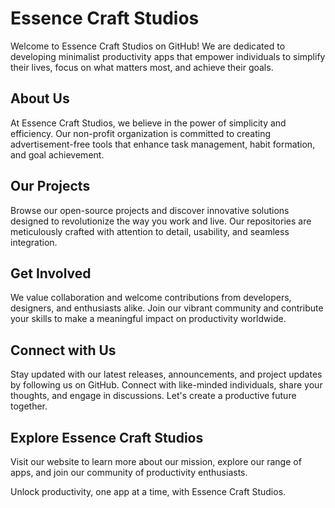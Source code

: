 # Essence Craft Studios

Welcome to Essence Craft Studios on GitHub! We are dedicated to developing minimalist productivity apps that empower individuals to simplify their lives, focus on what matters most, and achieve their goals.

## About Us
At Essence Craft Studios, we believe in the power of simplicity and efficiency. Our non-profit organization is committed to creating advertisement-free tools that enhance task management, habit formation, and goal achievement.

## Our Projects
Browse our open-source projects and discover innovative solutions designed to revolutionize the way you work and live. Our repositories are meticulously crafted with attention to detail, usability, and seamless integration.

## Get Involved
We value collaboration and welcome contributions from developers, designers, and enthusiasts alike. Join our vibrant community and contribute your skills to make a meaningful impact on productivity worldwide.

## Connect with Us
Stay updated with our latest releases, announcements, and project updates by following us on GitHub. Connect with like-minded individuals, share your thoughts, and engage in discussions. Let's create a productive future together.

## Explore Essence Craft Studios
Visit our website to learn more about our mission, explore our range of apps, and join our community of productivity enthusiasts.

Unlock productivity, one app at a time, with Essence Craft Studios.
